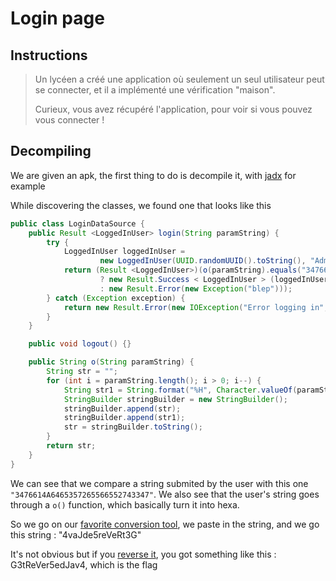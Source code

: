 # Login page

## Instructions

>Un lycéen a créé une application où seulement un seul utilisateur peut se connecter, et il a implémenté une vérification "maison".
>
>Curieux, vous avez récupéré l'application, pour voir si vous pouvez vous connecter !

## Decompiling

We are given an apk, the first thing to do is decompile it, with [jadx](https://github.com/skylot/jadx) for example

While discovering the classes, we found one that looks like this

```java
public class LoginDataSource {
    public Result <LoggedInUser> login(String paramString) {
        try {
            LoggedInUser loggedInUser = 
                    new LoggedInUser(UUID.randomUUID().toString(), "Admin");
            return (Result <LoggedInUser>)(o(paramString).equals("3476614A6465357265566552743347")
                    ? new Result.Success < LoggedInUser > (loggedInUser)
                    : new Result.Error(new Exception("blep")));
        } catch (Exception exception) {
            return new Result.Error(new IOException("Error logging in", exception));
        }
    }

    public void logout() {}

    public String o(String paramString) {
        String str = "";
        for (int i = paramString.length(); i > 0; i--) {
            String str1 = String.format("%H", Character.valueOf(paramString.charAt(i - 1)));
            StringBuilder stringBuilder = new StringBuilder();
            stringBuilder.append(str);
            stringBuilder.append(str1);
            str = stringBuilder.toString();
        }
        return str;
    }
}
```

We can see that we compare a string submited by the user with this one `"3476614A6465357265566552743347"`.
We also see that the user's string goes through a `o()` function, which basically turn it into hexa.

So we go on our [favorite conversion tool](https://www.dcode.fr/ascii-code), we paste in the string, and we go this string : "4vaJde5reVeRt3G"

It's not obvious but if you [reverse it](https://codebeautify.org/reverse-string), you got something like this : G3tReVer5edJav4, which is the flag